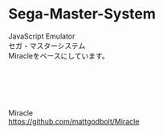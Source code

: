 # Sega-Master-System 
JavaScript Emulator  
セガ・マスターシステム  
Miracleをベースにしています。

 

<br><br><br><br>

Miracle  
https://github.com/mattgodbolt/Miracle
